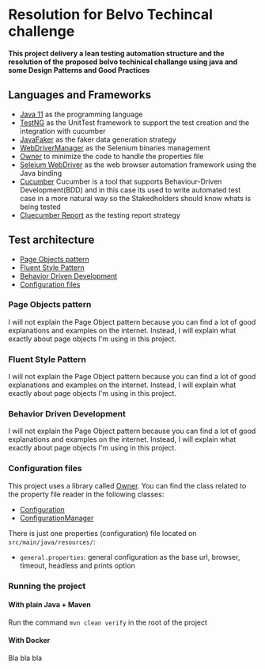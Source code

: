 # Resolution for Belvo Techincal challenge

**This project delivery a lean testing automation structure and the resolution of the proposed belvo techinical challange using java and some Design Patterns and Good Practices**

## Languages and Frameworks
* [Java 11](https://openjdk.java.net/projects/jdk/11/) as the programming language
* [TestNG](https://testng.org/doc/) as the UnitTest framework to support the test creation and the integration with cucumber
* [JavaFaker](https://github.com/DiUS/java-faker) as the faker data generation strategy
* [WebDriverManager](https://github.com/bonigarcia/webdrivermanager) as the Selenium binaries management
* [Owner](http://owner.aeonbits.org/) to minimize the code to handle the properties file
* [Seleium WebDriver](https://www.selenium.dev/)  as the web browser automation framework using the Java binding
* [Cucumber](https://cucumber.io/) Cucumber is a tool that supports Behaviour-Driven Development(BDD) and in this case its used to write automated test case in a more natural way so the Stakedholders should know whats is being tested
* [Cluecumber Report](https://github.com/trivago/cluecumber-report-plugin) as the testing report strategy

## Test architecture

* [Page Objects pattern](#page-objects-pattern)
* [Fluent Style Pattern](#fluent-style-pattern)
* [Behavior Driven Development](#behaviorage-driven-development)
* [Configuration files](#configuration-files)


### Page Objects pattern
I will not explain the Page Object pattern because you can find a lot of good explanations and examples on the internet. 
Instead, I will explain what exactly about page objects I'm using in this project.

### Fluent Style Pattern
I will not explain the Page Object pattern because you can find a lot of good explanations and examples on the internet. 
Instead, I will explain what exactly about page objects I'm using in this project.

### Behavior Driven Development
I will not explain the Page Object pattern because you can find a lot of good explanations and examples on the internet. 
Instead, I will explain what exactly about page objects I'm using in this project.

### Configuration files
This project uses a library called [Owner](http://owner.aeonbits.org/). You can find the class related to the property 
file reader in the following classes:
* [Configuration]()
* [ConfigurationManager]()

There is just one  properties (configuration) file located on `src/main/java/resources/`:
* `general.properties`: general configuration as the base url, browser, timeout, headless and prints option

### Running the project

#### With plain Java + Maven
Run the command `mvn clean verify` in the root of the project 

#### With Docker
Bla bla bla